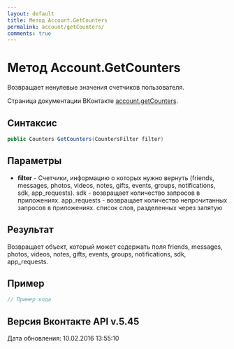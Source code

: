 ```yaml
---
layout: default
title: Метод Account.GetCounters
permalink: account/getCounters/
comments: true
---
```

# Метод Account.GetCounters
Возвращает ненулевые значения счетчиков пользователя.

Страница документации ВКонтакте [account.getCounters](https://vk.com/dev/account.getCounters).

## Синтаксис
``` csharp
public Counters GetCounters(CountersFilter filter)
```

## Параметры
+ **filter** - Счетчики, информацию о которых нужно вернуть (friends, messages, photos, videos, notes, gifts, events, groups, notifications, sdk, app_requests). 
sdk - возвращает количество запросов в приложениях. 
app_requests - возвращает количество непрочитанных запросов в приложениях. список слов, разделенных через запятую

## Результат
Возвращает объект, который может содержать поля friends, messages, photos, videos, notes, gifts, events, groups, notifications, sdk, app_requests.

## Пример
``` csharp
// Пример кода
```

## Версия Вконтакте API v.5.45
Дата обновления: 10.02.2016 13:55:10
